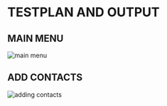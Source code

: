 #   TESTPLAN AND OUTPUT

## MAIN MENU
![main menu](https://github.com/Daneshpatted/M1_contact-management_app/blob/main/mini%20project/4_testplan_%26_output/main%20menu.PNG)

## ADD CONTACTS
![adding contacts]()
